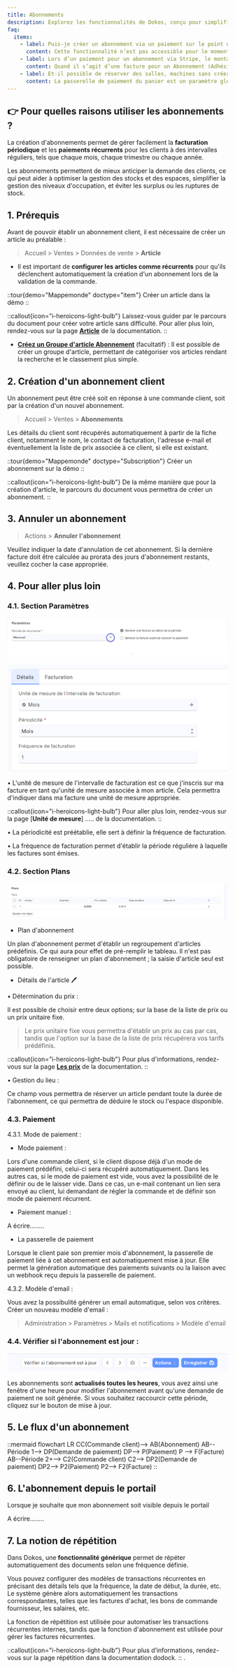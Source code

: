 ```yaml
---
title: Abonnements
description: Explorez les fonctionnalités de Dokos, conçu pour simplifier la création et la gestion d'abonnements, vous permettant d'établir une facturation récurrente.
faq:
  items:
    - label: Puis-je créer un abonnement via un paiement sur le point de vente ?
      content: Cette fonctionnalité n’est pas accessible pour le moment car ce n’est pas la logique prévue dans Dokos. Toutefois voici des pistes pour vous permettre réaliser un abonnement suite à une facture. <a href="https://community.dokos.io/t/process-pour-creation-dun-abonnement-paiement-sur-place/976">Voir sur le forum</a>
    - label: Lors d’un paiement pour un abonnement via Stripe, le montant affiché est à 0 euros, que se passe-t-il ?
      content: Quand il s’agit d’une facture pour un Abonnement (Adhésion membre actif sur la facture), aucun montant n’est payé immédiatement. D’abord, la carte est enregistrée, et ensuite un prélèvement automatique est effectué. Cela permet d’avoir des prélèvements récurrents (renouvellement tacite de l’abonnement). <a href="https://community.dokos.io/t/pb-montant-a-0-lors-dun-paiement-stripe/726">Voir sur le forum</a>
    - label: Et-il possible de réserver des salles, machines sans créer de panier ?
      content: La passerelle de paiement du panier est un paramètre global qui s’applique à tous les articles donc il n’est pas possible de distinguer les machines du reste. Une astuce peut toutefois, vous permettre de contourner ce paramètre. <a href="https://community.dokos.io/t/reserver-sans-panier/965/2">Voir sur le forum</a>
---
```


## 👉 Pour quelles raisons utiliser les abonnements ?

La création d'abonnements permet de gérer facilement la **facturation périodique** et les **paiements récurrents** pour les clients à des intervalles réguliers, tels que chaque mois, chaque trimestre ou chaque année.

Les abonnements permettent de mieux anticiper la demande des clients, ce qui peut aider à optimiser la gestion des stocks et des espaces, simplifier la gestion des niveaux d'occupation, et éviter les surplus ou les ruptures de stock.

## 1. Prérequis

Avant de pouvoir établir un abonnement client, il est nécessaire de créer un article au préalable :

> Accueil > Ventes > Données de vente > **Article**

- Il est important de **configurer les articles comme récurrents** pour qu'ils déclenchent automatiquement la création d'un abonnement lors de la validation de la commande.

::tour{demo="Mappemonde" doctype="item"}
Créer un article dans la démo
::

::callout{icon="i-heroicons-light-bulb"}
Laissez-vous guider par le parcours du document pour créer votre article sans difficulté. Pour aller plus loin, rendez-vous sur la page [**Article**](/dokos/parametrage/articles) de la documentation.
::

- [**Créez un Groupe d'article Abonnement**](/dokos/parametrage/articles)  (facultatif) : Il est possible de créer un groupe d'article, permettant de catégoriser vos articles rendant la recherche et le classement plus simple.

## 2. Création d'un abonnement client

Un abonnement peut être créé soit en réponse à une commande client, soit par la création d'un nouvel abonnement.

> Accueil > Ventes > **Abonnements**

Les détails du client sont récupérés automatiquement à partir de la fiche client, notamment le nom, le contact de facturation, l'adresse e-mail et éventuellement la liste de prix associée à ce client, si elle est existant.

::tour{demo="Mappemonde" doctype="Subscription"}
Créer un abonnement sur la démo
::

::callout{icon="i-heroicons-light-bulb"}
De la même manière que pour la création d'article, le parcours du document vous permettra de créer un abonnement.
::

## 3. Annuler un abonnement

> Actions > **Annuler l'abonnement**

Veuillez indiquer la date d'annulation de cet abonnement. Si la dernière facture doit être calculée au prorata des jours d'abonnement restants, veuillez cocher la case appropriée.

## 4. Pour aller plus loin

### 4.1. Section Paramètres

![Image permettant de visualiser la section Paramètres](/abonnementparametres.png)![Image permettant de visualiser la partie détails des la période de récurrence](/abonnementparametresdetails.png)

• L'unité de mesure de l'intervalle de facturation est ce que j'inscris sur ma facture en tant qu'unité de mesure associée à mon article. Cela permettra d'indiquer dans ma facture une unité de mesure appropriée.


::callout{icon="i-heroicons-light-bulb"}
 Pour aller plus loin, rendez-vous sur la page [**Unité de mesure**] ..... de la documentation.
::

• La périodicité est préétablie, elle sert à définir la fréquence de facturation.

• La fréquence de facturation permet d'établir la période régulière à laquelle les factures sont émises.

### 4.2. Section Plans

![Image présentant une section plans](/content/ventes/abonnement-plans.png)

- Plan d'abonnement

Un plan d'abonnement permet d'établir un regroupement d'articles prédéfinis. Ce qui aura pour effet de pré-remplir le tableau. Il n'est pas obligatoire de renseigner un plan d'abonnement ; la saisie d'article seul est possible.

- Détails de l'article 🖊

• Détermination du prix :

Il est possible de choisir entre deux options; sur la base de la liste de prix ou un prix unitaire fixe.

> Le prix unitaire fixe vous permettra d'établir un prix au cas par cas, tandis que l'option sur la base de la liste de prix récupérera vos tarifs prédéfinis.

::callout{icon="i-heroicons-light-bulb"}
Pour plus d'informations, rendez-vous sur la page [**Les prix**](/dokos/parametrage/prix) de la documentation.
::


• Gestion du lieu :

Ce champ vous permettra de réserver un article pendant toute la durée de l'abonnement, ce qui permettra de déduire le stock ou l'espace disponible.

### 4.3. Paiement

4.3.1. Mode de paiement :

- Mode paiement :

Lors d'une commande client, si le client dispose déjà d'un mode de paiement prédéfini, celui-ci sera récupéré automatiquement. Dans les autres cas, si le mode de paiement est vide, vous avez la possibilité de le définir ou de le laisser vide. Dans ce cas, un e-mail contenant un lien sera envoyé au client, lui demandant de régler la commande et de définir son mode de paiement récurrent.

- Paiement manuel :


A écrire........

- La passerelle de paiement

Lorsque le client paie son premier mois d'abonnement, la passerelle de paiement liée à cet abonnement est automatiquement mise à jour.
Elle permet la génération automatique des paiements suivants ou la liaison avec un webhook reçu depuis la passerelle de paiement.

4.3.2. Modèle d'email :

Vous avez la possibulité générer un email automatique, selon vos critères.
Créer un nouveau modèle d'email :

> Administration > Paramètres > Mails et notifications > Modèle d'email

### 4.4. Vérifier si l'abonnement est jour :

![Image permettant de situer le boution vérifier si l'abonnement est à jour](/abonnementmaj.png)

Les abonnements sont **actualisés toutes les heures**, vous avez ainsi une fenêtre d'une heure pour modifier l'abonnement avant qu'une demande de paiement ne soit générée. Si vous souhaitez raccourcir cette période, cliquez sur le bouton de mise à jour.

## 5. Le flux d'un abonnement

::mermaid
flowchart LR
CC(Commande client)--> AB(Abonnement)
AB--Période 1--> DP(Demande de paiement)
DP--> P(Paiement)
P --> F(Facture)
AB--Période 2+--> C2(Commande client)
C2--> DP2(Demande de paiement)
DP2--> P2(Paiement)
P2--> F2(Facture)
::

## 6. L'abonnement depuis le portail

Lorsque je souhaite que mon abonnement soit visible depuis le portail

A écrire........

## 7. La notion de répétition

Dans Dokos, une **fonctionnalité générique** permet de répéter automatiquement des documents selon une fréquence définie. 

Vous pouvez configurer des modèles de transactions récurrentes en précisant des détails tels que la fréquence, la date de début, la durée, etc. Le système génère alors automatiquement les transactions correspondantes, telles que les factures d'achat, les bons de commande fournisseur, les salaires, etc.

La fonction de répétition est utilisée pour automatiser les transactions récurrentes internes, tandis que la fonction d'abonnement est utilisée pour gérer les factures récurrentes.

::callout{icon="i-heroicons-light-bulb"}
Pour plus d’informations, rendez-vous sur la page répétition dans la documentation dodock. 
::
. 

